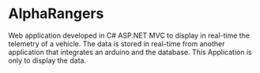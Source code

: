 # AlphaRangers

Web application developed in C# ASP.NET MVC to display in real-time the telemetry of a vehicle.
The data is stored in real-time from another application that integrates an arduino and the database. 
This Application is only to display the data.
